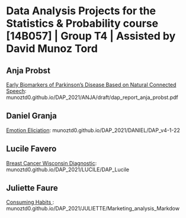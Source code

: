 # Data Analysis Projects for the Statistics & Probability course [14B057] | Group T4 | Assisted by David Munoz Tord


## Anja Probst
[Early Biomarkers of Parkinson’s Disease Based on Natural Connected Speech](https://munoztd0.github.io/DAP_2021/ANJA/draft/dap_report_anja_probst.pdf): munoztd0.github.io/DAP_2021/ANJA/draft/dap_report_anja_probst.pdf


## Daniel Granja
[Emotion Eliciation](https://munoztd0.github.io/DAP_2021/DANIEL/DAP_v4-1-22): munoztd0.github.io/DAP_2021/DANIEL/DAP_v4-1-22


## Lucile Favero
[Breast Cancer Wisconsin Diagnostic](https://munoztd0.github.io/DAP_2021/LUCILE/DAP_Lucile): munoztd0.github.io/DAP_2021/LUCILE/DAP_Lucile


## Juliette Faure
[Consuming Habits ](https://munoztd0.github.io/DAP_2021/JULIETTE/Marketing_analysis_Markdown): munoztd0.github.io/DAP_2021/JULIETTE/Marketing_analysis_Markdow

